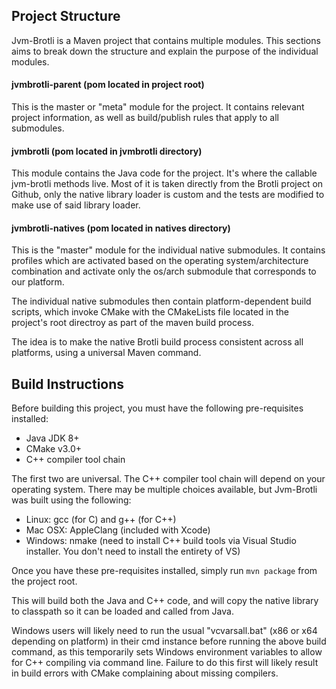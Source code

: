 ## Project Structure
Jvm-Brotli is a Maven project that contains multiple modules. This sections aims to break down the structure and explain the purpose of the individual modules. 

#### jvmbrotli-parent (pom located in project root)
This is the master or "meta" module for the project. It contains relevant project information, as well as build/publish rules that apply to all submodules.

#### jvmbrotli (pom located in jvmbrotli directory)
This module contains the Java code for the project. It's where the callable jvm-brotli methods live. Most of it is taken directly from the Brotli project on Github, only the native library loader is custom and the tests are modified to make use of said library loader.

#### jvmbrotli-natives (pom located in natives directory)
This is the "master" module for the individual native submodules. It contains profiles which are activated based on the operating system/architecture combination and activate only the os/arch submodule that corresponds to our platform.

The individual native submodules then contain platform-dependent build scripts, which invoke CMake with the CMakeLists file located in the project's root directroy as part of the maven build process.

The idea is to make the native Brotli build process consistent across all platforms, using a universal Maven command.

## Build Instructions
Before building this project, you must have the following pre-requisites installed:
- Java JDK 8+
- CMake v3.0+
- C++ compiler tool chain

The first two are universal. The C++ compiler tool chain will depend on your operating system. There may be multiple choices available, but Jvm-Brotli was built using the following:
- Linux: gcc (for C) and g++ (for C++)
- Mac OSX: AppleClang (included with Xcode)
- Windows: nmake (need to install C++ build tools via Visual Studio installer. You don't need to install the entirety of VS)

Once you have these pre-requisites installed, simply run `mvn package` from the project root.

This will build both the Java and C++ code, and will copy the native library to classpath so it can be loaded and called from Java.

Windows users will likely need to run the usual "vcvarsall.bat" (x86 or x64 depending on platform) in their cmd instance before running the above build command, as this temporarily sets Windows environment variables to allow for C++ compiling via command line. Failure to do this first will likely result in build errors with CMake complaining about missing compilers.
